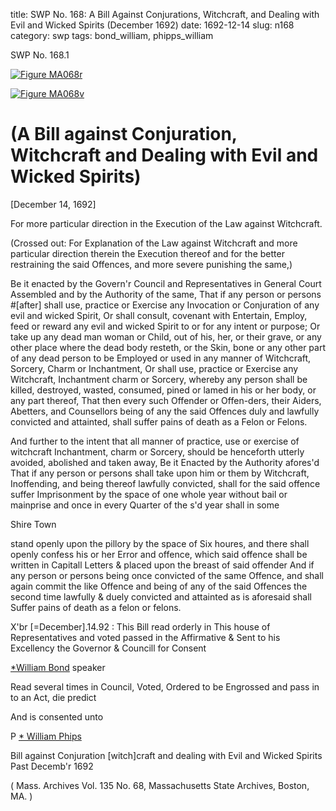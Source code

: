 title: SWP No. 168: A Bill Against Conjurations, Witchcraft, and Dealing with Evil and Wicked Spirits (December 1692)
date: 1692-12-14
slug: n168
category: swp
tags: bond_william, phipps_william




<div markdown class="doc" id="n168.1">

<div class="doc_id">SWP No. 168.1</div>


<span markdown class="figure">[![Figure MA068r](archives/MA135/small/MA068r.jpg)](archives/MA135/large/MA068r.jpg)</span>

<span markdown class="figure">[![Figure MA068v](archives/MA135/small/MA068v.jpg)](archives/MA135/large/MA068v.jpg)</span>

# (A Bill against Conjuration, Witchcraft and Dealing with Evil and Wicked Spirits)

[December 14, 1692]

For more particular direction in the Execution of the Law against Witchcraft. 

(Crossed out: For Explanation of the Law against Witchcraft and more particular direction therein the Execution thereof and for the better restraining the said Offences, and more severe punishing the same,)

Be it enacted by the Govern'r Council and Representatives in General Court Assembled and by the Authority of the same, That if any person or persons #[after] shall use, practice or Exercise any Invocation or Conjuration of any evil and wicked Spirit, Or shall consult, covenant with Entertain, Employ, feed or reward any evil and wicked Spirit to or for any intent or purpose; Or take up any dead man woman or Child, out of his, her, or their grave, or any other place where the dead body resteth, or the Skin, bone or any other part of any dead person to be Employed or used in any manner of Witchcraft, Sorcery, Charm or Inchantment, Or shall use, practice or Exercise any Witchcraft, Inchantment charm or Sorcery, whereby any person shall be killed, destroyed, wasted, consumed, pined or lamed in his or her body, or any part thereof, That then every such Offender or Offen-ders, their Aiders, Abetters, and Counsellors being of any the said Offences duly and lawfully convicted and attainted, shall suffer pains of death as a Felon or Felons.

And further to the intent that all manner of practice, use or exercise of witchcraft Inchantment, charm or Sorcery, should be henceforth utterly avoided, abolished and taken away, Be it Enacted by the Authority afores'd That if any person or persons shall take upon him or them by Witchcraft, Inoffending,  and being thereof lawfully convicted, shall for the said offence suffer Imprisonment by the space of one whole year without bail or mainprise and once in every Quarter of the s'd year shall in some

Shire Town 

stand openly upon the pillory by the space of Six houres, and there shall openly confess his or her Error and offence, which said offence shall be written in Capitall Letters & placed upon the breast of said offender And if any person or persons being once convicted of the same Offence, and shall again commit the like Offence and being of any of the said Offences the second time lawfully & duely convicted and attainted as is aforesaid shall Suffer pains of death as a felon or felons. 

X'br [=December].14.92 : This Bill read orderly in This house of Representatives and voted passed in the Affirmative & Sent to his Excellency the Governor & Councill for Consent

   [*William Bond](/tag/bond_william.html) speaker

Read several times in Council, Voted, Ordered to be Engrossed and pass in to an 
Act, die predict 

And is consented unto 

P [* William Phips](/tag/phipps_william.html)

Bill against Conjuration [witch]craft and dealing with Evil
and Wicked Spirits
Past Decemb'r 1692

( Mass. Archives Vol. 135 No. 68, Massachusetts State Archives, Boston, MA. )


</div>

